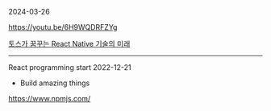 

2024-03-26

https://youtu.be/6H9WQDRFZYg

[토스가 꿈꾸는 React Native 기술의 미래](https://toss.tech/article/react-native-2024)


---
 
React programming start 2022-12-21


* Build amazing things

https://www.npmjs.com/

